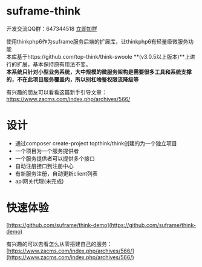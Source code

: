 # suframe-think
开发交流QQ群：647344518   [立即加群](http://shang.qq.com/wpa/qunwpa?idkey=83a58116f995c9f83af6dc2b4ea372e38397349c8f1973d8c9827e4ae4d9f50e)

使用thinkphp6作为suframe服务后端的扩展库，让thinkphp6有轻量级微服务功能    
本库基于https://github.com/top-think/think-swoole **(v3.0.5以上版本)**上进行的扩展，基本保持原有用法不变。   
**本系统只针对小型业务系统，大中规模的微服务架构是需要很多工具和系统支撑的，不在此项目服务覆盖内，所以别杠啥鉴权限流降级等**


有兴趣的朋友可以看看这篇新手引导文章：https://www.zacms.com/index.php/archives/566/

# 设计
- 通过composer create-project topthink/think创建的为一个独立项目
- 一个项目为一个服务提供者
- 一个服务提供者可以提供多个接口
- 自动注册接口到注册中心
- 有新服务注册，自动更新client列表
- api网关代理(未完成)

# 快速体验

[https://github.com/suframe/think-demo](https://github.com/suframe/think-demo)

有兴趣的可以去看怎么从零搭建自己的服务：[https://www.zacms.com/index.php/archives/566/](https://www.zacms.com/index.php/archives/566/)












